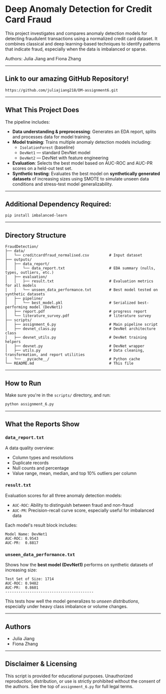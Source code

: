 # Deep Anomaly Detection for Credit Card Fraud

This project investigates and compares anomaly detection models for detecting fraudulent transactions using a normalized credit card dataset. It combines classical and deep learning-based techniques to identify patterns that indicate fraud, especially when the data is imbalanced or sparse.

Authors: Julia Jiang and Fiona Zhang

---
## Link to our amazing GitHub Repository!

```
https://github.com/juliajiang218/DM-assignment6.git
```
---

##  What This Project Does

The pipeline includes:
- **Data understanding & preprocessing**: Generates an EDA report, splits and processes data for model training.
- **Model training**: Trains multiple anomaly detection models including:
  - `IsolationForest` (baseline)
  - `DevNet1` — standard DevNet model
  - `DevNet2` — DevNet with feature engineering
- **Evaluation**: Selects the best model based on AUC-ROC and AUC-PR scores on a held-out test set.
- **Synthetic testing**: Evaluates the best model on **synthetically generated datasets** of increasing sizes using SMOTE to simulate unseen data conditions and stress-test model generalizability.

---

## Additional Dependency Required:

```
pip install imbalanced-learn
```

---

## Directory Structure

```
FraudDetection/
├── data/
│   └── creditcardfraud_normalised.csv         # Input dataset
├── outputs/
│   ├── data_report/
│   │   └── data_report.txt                    # EDA summary (nulls, types, outliers, etc.)
│   ├── evaluation/
│   │   ├── result.txt                         # Evaluation metrics for all models
│   │   └── unseen_data_performance.txt        # Best model tested on synthetic datasets
│   ├── pipeline/
│   │   └── best_model.pkl                     # Serialized best-performing model (DevNet1)
│   ├── report.pdf                             # progress report
│   └── literature_survey.pdf                  # literature survey
├── scripts/
│   ├── assignment_6.py                        # Main pipeline script
│   ├── devnet_class.py                        # DevNet architecture class
│   ├── devnet_utils.py                        # DevNet training helpers
│   ├── devnet.py                              # DevNet wrapper
│   ├── utils.py                               # Data cleaning, transformation, and report utilities
│   └── __pycache__/                           # Python cache
└── README.md                                  # This file
```

---

## How to Run

Make sure you're in the `scripts/` directory, and run:

```bash
python assignment_6.py
```

---

## What the Reports Show

### `data_report.txt`
A data quality overview:
- Column types and resolutions
- Duplicate records
- Null counts and percentage
- Value range, mean, median, and top 10% outliers per column

### `result.txt`
Evaluation scores for all three anomaly detection models:
- `AUC-ROC`: Ability to distinguish between fraud and non-fraud
- `AUC-PR`: Precision-recall curve score, especially useful for imbalanced data

Each model's result block includes:
```
Model Name: DevNet1
AUC-ROC: 0.9543
AUC-PR:  0.8817
```

### `unseen_data_performance.txt`
Shows how the **best model (DevNet1)** performs on synthetic datasets of increasing size:

```
Test Set of Size: 1714
AUC-ROC: 0.9482
AUC-PR:  0.8601
----------------------------------------
```

This tests how well the model generalizes to *unseen distributions*, especially under heavy class imbalance or volume changes.

---

## Authors

- Julia Jiang  
- Fiona Zhang

---

## Disclaimer & Licensing

This script is provided for educational purposes. Unauthorized reproduction, distribution, or use is strictly prohibited without the consent of the authors. See the top of `assignment_6.py` for full legal terms.
